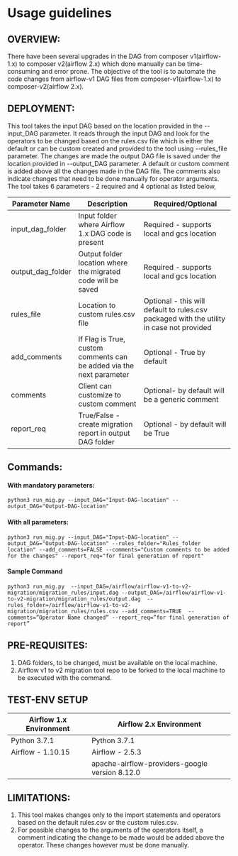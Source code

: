 # Usage guidelines


## OVERVIEW:

There have been several upgrades in the DAG from composer v1(airflow-1.x) to
composer v2(airflow 2.x) which done manually can be time-consuming and error prone. The objective 
of the tool is to automate the code changes from airflow-v1 DAG files from composer-v1(airflow-1.x) to
composer-v2(airflow 2.x).


## DEPLOYMENT:

This tool takes the input DAG based on the location provided in the --input_DAG parameter. It reads 
through the input DAG and look for the operators to be changed based on the rules.csv file which is either the default
or can be custom created and provided to the tool using --rules_file parameter. The changes are made the output DAG file
is saved under the location provided in --output_DAG parameter. A default or custom comment is added above all the changes
made in the DAG file. The comments also indicate changes that need to be done manually for operator arguments. 
The tool takes 6 parameters - 2 required and 4 optional as listed below,

| Parameter Name    | Description                                                          | Required/Optional                                                                        |
|-------------------|----------------------------------------------------------------------|------------------------------------------------------------------------------------------|
| input_dag_folder  | Input folder where Airflow 1.x DAG code is present                   | Required - supports local and gcs location                                               |
| output_dag_folder | Output folder location where the migrated code will be saved         | Required - supports local and gcs location                                               |
| rules_file        | Location to custom rules.csv file                                    | Optional - this will default to rules.csv packaged with the utility in case not provided |
| add_comments      | If Flag is True, custom comments can be added via the next parameter | Optional - True by default                                                               |
| comments          | Client can customize to custom comment                               | Optional- by default will be a generic comment                                           |
| report_req        | True/False - create migration report in output DAG folder            | Optional - by default will be True                                                       |


## Commands:

#### With mandatory parameters: 

``` 
python3 run_mig.py --input_DAG="Input-DAG-location" --output_DAG="Output-DAG-location" 
```

#### With all parameters: 

```` 
python3 run_mig.py --input_DAG="Input-DAG-location" --output_DAG="Output-DAG-location" --rules_folder="Rules_folder location" --add_comments=FALSE --comments="Custom comments to be added for the changes" --report_req="for final generation of report"
````

#### Sample Command

```
python3 run_mig.py  --input_DAG=/airflow/airflow-v1-to-v2-migration/migration_rules/input.dag --output_DAG=/airflow/airflow-v1-to-v2-migration/migration_rules/output.dag  --rules_folder=/airflow/airflow-v1-to-v2-migration/migration_rules/rules.csv --add_comments=TRUE  --comments=”Operator Name changed” --report_req=”for final generation of report”
```


## PRE-REQUISITES: 

1. DAG folders, to be changed, must be available on the local machine.
2. Airflow v1 to v2 migration tool repo to be forked to the local machine to be executed with the command.


## TEST-ENV SETUP

| Airflow 1.x Environment | Airflow 2.x Environment                        |
|-------------------------|------------------------------------------------|
| Python 3.7.1            | Python 3.7.1                                   |
| Airflow - 1.10.15       | Airflow - 2.5.3                                |
|                         | apache-airflow-providers-google version 8.12.0 |


## LIMITATIONS: 

1. This tool makes changes only to the import statements and operators based on the default rules.csv or the custom
rules.csv.
2. For possible changes to the arguments of the operators
itself, a comment indicating the change to be made would be added above
the operator. These changes however must be done manually.
